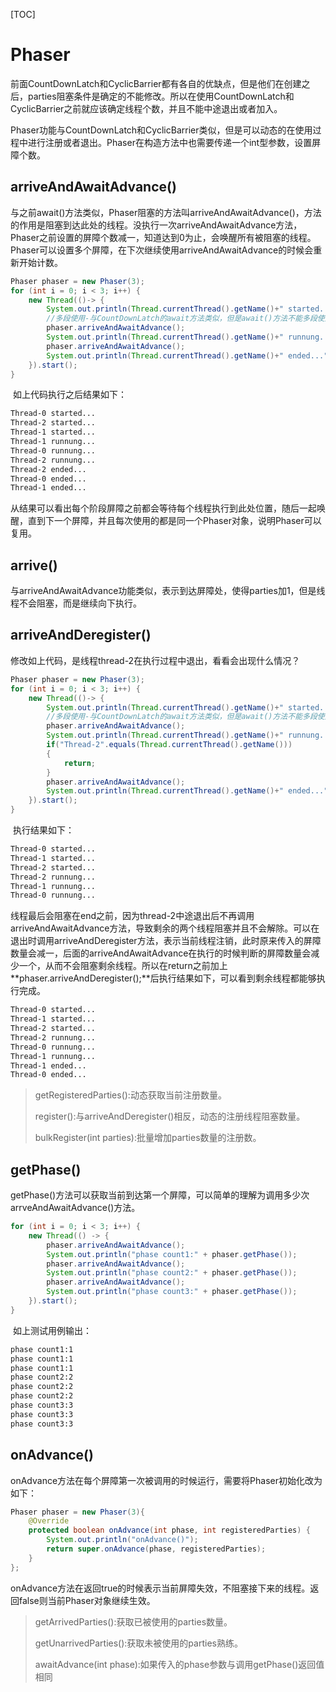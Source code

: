 [TOC]

# Phaser

​	前面CountDownLatch和CyclicBarrier都有各自的优缺点，但是他们在创建之后，parties阻塞条件是确定的不能修改。所以在使用CountDownLatch和CyclicBarrier之前就应该确定线程个数，并且不能中途退出或者加入。

​	Phaser功能与CountDownLatch和CyclicBarrier类似，但是可以动态的在使用过程中进行注册或者退出。Phaser在构造方法中也需要传递一个int型参数，设置屏障个数。

## arriveAndAwaitAdvance()

​	与之前await()方法类似，Phaser阻塞的方法叫arriveAndAwaitAdvance()，方法的作用是阻塞到达此处的线程。没执行一次arriveAndAwaitAdvance方法，Phaser之前设置的屏障个数减一，知道达到0为止，会唤醒所有被阻塞的线程。Phaser可以设置多个屏障，在下次继续使用arriveAndAwaitAdvance的时候会重新开始计数。

```java
Phaser phaser = new Phaser(3);
for (int i = 0; i < 3; i++) {
    new Thread(()-> {
        System.out.println(Thread.currentThread().getName()+" started...");
        //多段使用-与CountDownLatch的await方法类似，但是await()方法不能多段使用
        phaser.arriveAndAwaitAdvance();
        System.out.println(Thread.currentThread().getName()+" runnung...");
        phaser.arriveAndAwaitAdvance();
        System.out.println(Thread.currentThread().getName()+" ended...");
    }).start();
}
```

​	如上代码执行之后结果如下：

```tex
Thread-0 started...
Thread-2 started...
Thread-1 started...
Thread-1 runnung...
Thread-0 runnung...
Thread-2 runnung...
Thread-2 ended...
Thread-0 ended...
Thread-1 ended...
```

​	从结果可以看出每个阶段屏障之前都会等待每个线程执行到此处位置，随后一起唤醒，直到下一个屏障，并且每次使用的都是同一个Phaser对象，说明Phaser可以复用。

## arrive()

​	与arriveAndAwaitAdvance功能类似，表示到达屏障处，使得parties加1，但是线程不会阻塞，而是继续向下执行。

## arriveAndDeregister()

​	修改如上代码，是线程thread-2在执行过程中退出，看看会出现什么情况？

```java
Phaser phaser = new Phaser(3);
for (int i = 0; i < 3; i++) {
    new Thread(()-> {
        System.out.println(Thread.currentThread().getName()+" started...");
        //多段使用-与CountDownLatch的await方法类似，但是await()方法不能多段使用
        phaser.arriveAndAwaitAdvance();
        System.out.println(Thread.currentThread().getName()+" runnung...");
        if("Thread-2".equals(Thread.currentThread().getName()))
        {
            return;
        }
        phaser.arriveAndAwaitAdvance();
        System.out.println(Thread.currentThread().getName()+" ended...");
    }).start();
}
```

​	执行结果如下：

```tex
Thread-0 started...
Thread-1 started...
Thread-2 started...
Thread-2 runnung...
Thread-1 runnung...
Thread-0 runnung...
```

​	线程最后会阻塞在end之前，因为thread-2中途退出后不再调用arriveAndAwaitAdvance方法，导致剩余的两个线程阻塞并且不会解除。可以在退出时调用arriveAndDeregister方法，表示当前线程注销，此时原来传入的屏障数量会减一，后面的arriveAndAwaitAdvance在执行的时候判断的屏障数量会减少一个，从而不会阻塞剩余线程。所以在return之前加上**phaser.arriveAndDeregister();**后执行结果如下，可以看到剩余线程都能够执行完成。

```tex
Thread-0 started...
Thread-1 started...
Thread-2 started...
Thread-2 runnung...
Thread-0 runnung...
Thread-1 runnung...
Thread-1 ended...
Thread-0 ended...
```

> getRegisteredParties():动态获取当前注册数量。
>
> register():与arriveAndDeregister()相反，动态的注册线程阻塞数量。
>
> bulkRegister(int parties):批量增加parties数量的注册数。

## getPhase()

​	getPhase()方法可以获取当前到达第一个屏障，可以简单的理解为调用多少次arrveAndAwaitAdvance()方法。

```java
for (int i = 0; i < 3; i++) {
    new Thread(() -> {
        phaser.arriveAndAwaitAdvance();
        System.out.println("phase count1:" + phaser.getPhase());
        phaser.arriveAndAwaitAdvance();
        System.out.println("phase count2:" + phaser.getPhase());
        phaser.arriveAndAwaitAdvance();
        System.out.println("phase count3:" + phaser.getPhase());
    }).start();
}
```

​	如上测试用例输出：

```tex
phase count1:1
phase count1:1
phase count1:1
phase count2:2
phase count2:2
phase count2:2
phase count3:3
phase count3:3
phase count3:3
```

## onAdvance()

​	onAdvance方法在每个屏障第一次被调用的时候运行，需要将Phaser初始化改为如下：

```java
Phaser phaser = new Phaser(3){
    @Override
    protected boolean onAdvance(int phase, int registeredParties) {
        System.out.println("onAdvance()");
        return super.onAdvance(phase, registeredParties);
    }
};
```

​	onAdvance方法在返回true的时候表示当前屏障失效，不阻塞接下来的线程。返回false则当前Phaser对象继续生效。

>getArrivedParties():获取已被使用的parties数量。
>
>getUnarrivedParties():获取未被使用的parties熟练。
>
>awaitAdvance(int phase):如果传入的phase参数与调用getPhase()返回值相同